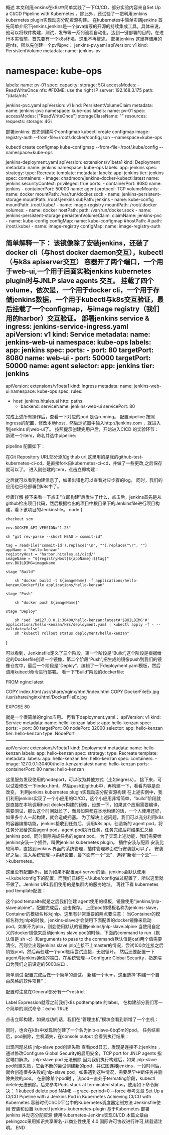 概述
本文利用jenkins在k8s中简单实践了一下CI/CD，部分实验内容来自Set Up a CI/CD Pipeline with Kubernetes ，除此外，还试验了一把利用jenkins kubernetes plugin实现动态分配资源构建。
在kubernetes中简单实践jenkins
首先简单介绍下jenkins,jenkins是一个java编写的开源的持续集成工具。具体来说，他可以将软件构建，测试，发布等一系列流程自动化，达到一键部署的目的。在进行本实验前，首先要有一个k8s环境，这里不再赘述。
部署jenkins
这里存储用的是nfs，所以先创建一个pv和pvc：
jenkins-pv.yaml
apiVersion: v1
kind: PersistentVolume
metadata:
  name: jenkins-pv
 # namespace: kube-ops
  labels:
    name: pv-01
spec:
  capacity:
    storage: 5Gi
  accessModes:
    - ReadWriteOnce
  nfs:
    #FIXME: use the right IP
    server: 192.168.3.175
    path: "/data/nfs"


jenkins-pvc.yaml
apiVersion: v1
kind: PersistentVolumeClaim
metadata:
  name: jenkins-pvc
  namespace: kube-ops
  labels:
    name: pv-01
spec:
  accessModes: ["ReadWriteOnce"]
  storageClassName: ""
  resources:
    requests:
      storage: 4Gi

部署jenkins:
首先创建两个configmap
kubectl create configmap image-registry-auth 
--from-file=/root/.docker/config.json  --namespace=kube-ops


kubectl create configmap kube-configmap 
--from-file=/root/.kube/config --namespace=kube-ops


jenkins-deployment.yaml
apiVersion: extensions/v1beta1
kind: Deployment
metadata:
  name: jenkins
  namespace: kube-ops
  labels:
    app: jenkins
spec:
  strategy:
    type: Recreate
  template:
    metadata:
      labels:
        app: jenkins
        tier: jenkins
    spec:
      containers:
      - image: chadmoon/jenkins-docker-kubectl:latest
        name: jenkins
        securityContext:
          privileged: true
        ports:
        - containerPort: 8080
          name: jenkins
        - containerPort: 50000
          name: agent
          protocol: TCP
        volumeMounts:
        - name: docker
          mountPath: /var/run/docker.sock
        - name: jenkins-persistent-storage
          mountPath: /root/.jenkins
          subPath: jenkins
        - name: kube-config
          mountPath: /root/.kube/
        - name: image-registry
          mountPath: /root/.docker
      volumes:
      - name: docker
        hostPath:
          path: /var/run/docker.sock
      - name: jenkins-persistent-storage
        persistentVolumeClaim:
          claimName: jenkins-pvc
      - name: kube-config
        configMap:
          name: kube-configmap
        #hostPath:
        #  path: /root/.kube/
      - name: image-registry
        configMap:
          name: image-registry-auth

简单解释一下：
该镜像除了安装jenkins，还装了docker cli（与host docker daemon交互），kubectl（与k8s apiserver交互）
容器开了两个端口，一个用于web-ui,一个用于后面实验jenkins kubernetes plugin时与JNLP slave agents 交互。
挂载了四个volume，依次是，一个用于docker cli，一个用于存储jenkins数据，一个用于kubectl与k8s交互验证，最后挂载了一个configmap，与image registry（我们用的harbor）交互验证。
部署jenkins service & ingress:
jenkins-service-ingress.yaml
apiVersion: v1
kind: Service
metadata:
  name: jenkins-web-ui
  namespace: kube-ops
  labels:
    app: jenkins
spec:
  ports:
    - port: 80
      targetPort: 8080
      name: web-ui
    - port: 50000
      targetPort: 50000
      name: agent
  selector:
    app: jenkins
    tier: jenkins
---
apiVersion: extensions/v1beta1
kind: Ingress
metadata:
  name: jenkins-web-ui
  namespace: kube-ops
spec:
  rules:
  - host: jenkins.hitales.ai
    http:
      paths:
      - backend:
          serviceName: jenkins-web-ui
          servicePort: 80

完成上述所有操作后，查看一下对应的pod 是否running。
配置pipeline
按照ingress的配置，修改本地host，然后浏览器中输入http://jenkins.com ，就进入到jenkins 的web-ui了。
按照提示创建完用户后，开始进入CICD 的实验环节：
新建一个item，命名并选中pipeline:

pipeline 配置如下：

在Git Repository URL部分添加github url,这里用的是我的github-test-kubernetes-ci-cd，是直接fork自kubernetes-ci-cd，并做了一些更改,之后保存就可以了。
进入刚创建的item，点击立即构建：

之后就可以看到构建信息了，如果出错也可以查看对应步骤的log。
同时，我们的应用也已经部署到k8s中了。

步骤详解
接下来看一下点击“立即构建”后发生了什么，点击后，jenkins首先是从github检出项目代码，然后根据检出的项目中根目录下的Jenkinsfile进行项目构建，看下该项目的Jenkinsfile。
node {

    checkout scm

    env.DOCKER_API_VERSION="1.23"
    
    sh "git rev-parse --short HEAD > commit-id"

    tag = readFile('commit-id').replace("\n", "").replace("\r", "")
    appName = "hello-kenzan"
    registryHost = "harbor.hitales.ai/cicd/"
    imageName = "${registryHost}${appName}:${tag}"
    env.BUILDIMG=imageName

    stage "Build"
    
        sh "docker build -t ${imageName} -f applications/hello-kenzan/Dockerfile applications/hello-kenzan"
    
    stage "Push"

        sh "docker push ${imageName}"

    stage "Deploy"

        sh "sed 's#127.0.0.1:30400/hello-kenzan:latest#'$BUILDIMG'#' applications/hello-kenzan/k8s/deployment.yaml | kubectl apply -f - --validate=false"
        sh "kubectl rollout status deployment/hello-kenzan"
}


可以看到，Jenkinsfile定义了三个阶段，第一个阶段是“Build”,这个阶段是根据给定的Dockerfile创建一个镜像，第二个阶段“Push”,把生成的镜像push到我们的镜像仓库中，最后一个阶段是”Deploy”，编辑了一下deployment.yaml模板，然后调用kubectl命令进行部署。
看一下“Build”阶段的dockerfile:

FROM nginx:latest

COPY index.html /usr/share/nginx/html/index.html
COPY DockerFileEx.jpg /usr/share/nginx/html/DockerFileEx.jpg

EXPOSE 80

就是一个很简单的nginx应用。
再看下deployment.yaml：
apiVersion: v1
kind: Service
metadata:
  name: hello-kenzan
  labels:
    app: hello-kenzan
spec:
  ports:
    - port: 80
      targetPort: 80
      nodePort: 32000
  selector:
    app: hello-kenzan
    tier: hello-kenzan
  type: NodePort

---
apiVersion: extensions/v1beta1
kind: Deployment
metadata:
  name: hello-kenzan
  labels:
    app: hello-kenzan
spec:
  strategy:
    type: Recreate
  template:
    metadata:
      labels:
        app: hello-kenzan
        tier: hello-kenzan
    spec:
      containers:
      - image: 127.0.0.1:30400/hello-kenzan:latest
        name: hello-kenzan
        ports:
        - containerPort: 80
          name: hello-kenzan



这里服务发现使用的nodeport，可以改为其他方式（比如ingress）。
接下来，可以试着修改一下index.html，然后push到github中，再构建一下，看看内容是否改变。
利用jenkins kubernetes plugin实现动态分配资源构建
在上述实例中，我们利用jenkins实现了一个小应用的CI/CD，这个小应用非常简单，“build”阶段就是直接在本地调用host docker构建的镜像，设想一下，如果这个应用需要编译，需要测试，那么这个时间就长了，而且如果都在本地构建的话，一个人使用还好，如果多个人一起构建，就会造成拥塞。
为了解决上述问题，我们可以充分利用k8s的容器编排功能，jenkins接收到任务后，调用k8s api，创造新的 agent pod，将任务分发给这些agent pod，agent pod执行任务，任务完成后将结果汇总给jenkins pod，同时删除完成任务的agent pod。
为了实现上述功能，我们需要给jenkins安装一个插件，叫做jenkins kubernetes plugin。
插件安装与配置
安装比较简单，直接到jenkins 界面的系统管理，插件管理界面进行安装就可以了。
安装好之后，进入系统管理—–>系统设置，最下面有一个“云”，选择“新增一个云”—->kubernetes。


这里没有配置k8s，因为如果不配置api-server的话，jenkins会默认使用~/.kube/config下的配置，而我们已经在~/.kube/config做过配置了，所以这里就不做了。Jenkins URL我们使用的是集群内的服务地址。
再往下看 kubernetes pod template配置：

这个pod tempalte就是之后我们创建 agent使用的模板，镜像使用“jenkins/jnlp-slave:alpine”，配置完成后，点击保存。
上图pod的模板名称为jenkins-slave，Container的模板名称为jnlp。这里有非常重要的两点要注意：
当Container的模板名称为jnlp的时候，jenkins-slave才会使用下面配置的docker镜像来启动pod，如果不为jnlp，则会使用默认的镜像jenkins/jnlp-slave:alpine
当使用自定义的docker镜像来启动jenkins slave pod的时候，下面的command to run（默认值是 sh -c）和arguments to pass to the command(默认值是cat)两个值需要清空。否则会出现jenkins slave jnlp连接不上master的情况，尝试100次连接之后销毁pod，然后再创建一个pod继续尝试连接，无限循环。
然后还要配置一下agent与jenkins通信的端口，在系统管理—->Configure Global Security，指定端口为我们之前设定的5000端口：

简单测试
配置完成后做一个简单的测试。
新建一个item，这里选择“构建一个自由风格的软件项目”：

配置时注意在General部分有一个restrict：


Label Expression就写之前我们k8s podtemplate 的label。
在构建部分我们写一个简单的测试命令：echo TRUE

点击立即构建，如果成功的话，我们在“管理主机”模块会看到新增了一个主机：


同时，也会在k8s中发现新创建了一个名为jnlp-slave-8bq5m的pod。
任务结束后，pod删除，主机消失，在console output 会看到执行结果：

出现问题总结
jnlp-slave pod创建失败
查看pod日志，发现是连接不上jenkins ，通过修改Configure Global Security的启用安全，TCP port for JNLP agents
指定端口解决。
jnlp-slave pod 无法删除
因为我们执行构建后，如果 jnlp-slave pod创建失败，它会不断的尝试创建新的pod，并试图连接jenkins，一段时间后，就会创造很多失败的jnlp-slave pod。如果遇到这种情况，需要尽早中断任务并删除失败的pod。
在删除某个pod时 ，该pod一直处于termating阶段，kubectl delete无法删除。后来参考Pods stuck at terminated status，使用如下命令解决：
1 kubectl delete pod NAME --grace-period=0 --force
参考文章
Set Up a CI/CD Pipeline with a Jenkins Pod in Kubernetes
Achieving CI/CD with Kubernetes
容器时代CI/CD平台中的Kubernetes调度器定制方法
Jenkinsfile使用
安装和设置 kubectl
jenkins-kubernetes-plugin
基于Kubernetes 部署 jenkins 并动态分配资源
使用Kubernetes-Jenkins实现CI/CD
本篇文章由pekingzcc采用知识共享署名-非商业性使用 4.0 国际许可协议进行许可,转载请注明。
END


